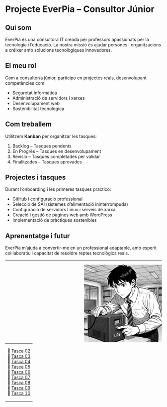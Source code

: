 # Projecte EverPia – Consultor Júnior

## Qui som
EverPia és una consultora IT creada per professors apassionats per la tecnologia i l’educació. La nostra missió és ajudar persones i organitzacions a créixer amb solucions tecnològiques innovadores.

## El meu rol
Com a consultor/a júnior, participo en projectes reals, desenvolupant competències com:
- Seguretat informàtica
- Administració de servidors i xarxes
- Desenvolupament web
- Sostenibilitat tecnològica

## Com treballem
Utilitzem **Kanban** per organitzar les tasques:
1. Backlog – Tasques pendents
2. En Progrés – Tasques en desenvolupament
3. Revisió – Tasques completades per validar
4. Finalitzades – Tasques aprovades

## Projectes i tasques
Durant l’onboarding i les primeres tasques practico:
- GitHub i configuració professional
- Selecció de SAI (sistemes d’alimentació ininterrompuda)
- Configuració de servidors Linux i serveis de xarxa
- Creació i gestió de pàgines web amb WordPress
- Implementació de pràctiques sostenibles

## Aprenentatge i futur
EverPia m’ajuda a convertir-me en un professional adaptable, amb esperit col·laboratiu i capacitat de resoldre reptes tecnològics reals.


<!--📜 [Tasca 02](Tasca02/README.md)  
📜 [Tasca 03](Tasca03/README.md)  
📜 [Tasca 04](MissatgeTascaEnDesenvolupament.md)<!--(Tasca04/README.md)  
📜 [Tasca 05](MissatgeTascaEnDesenvolupament.md)<!--(Tasca05/README.md) 
📜 [Tasca 06](MissatgeTascaEnDesenvolupament.md)<!--(Tasca06/README.md)  
📜 [Tasca 07](MissatgeTascaEnDesenvolupament.md)<!--(Tasca07/README.md)  
📜 [Tasca 08](MissatgeTascaEnDesenvolupament.md)<!--(Tasca08/README.md)  
📜 [Tasca 09](MissatgeTascaEnDesenvolupament.md)<!--(Tasca09/README.md)  
📜 [Tasca 10](MissatgeTascaEnDesenvolupament.md)<!--(Tasca10/README.md)-->

---

<table>
<tr>
<td>

📜 [Tasca 02](Tasca02/README.md)<br>
📜 [Tasca 03](Tasca03/README.md)<br>
📜 [Tasca 04](Tasca04/README.md)<br>
📜 [Tasca 05](Tasca05/README.md)<br>
📜 [Tasca 06](Tasca06/README.md)<br>
📜 [Tasca 07](Tasca07/README.md)<br>
📜 [Tasca 08](Tasca08/README.md)<br>
📜 [Tasca 09](Tasca09/README.md)<br>
📜 [Tasca 10](Tasca10/README.md)

</td>



<td2>

<div style="float: right; margin-left: 20px;">
  <img src="Tasca02/img/slecciodunSAI.png" alt="Imatge" width="250">
</div>

</td2>
</tr>
</table>


